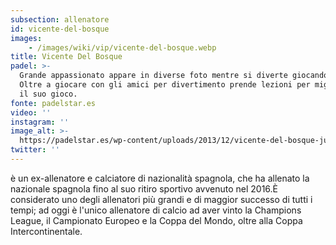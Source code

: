 ```yaml
---
subsection: allenatore
id: vicente-del-bosque
images: 
    - /images/wiki/vip/vicente-del-bosque.webp
title: Vicente Del Bosque
padel: >-
  Grande appassionato appare in diverse foto mentre si diverte giocando a padel.
  Oltre a giocare con gli amici per divertimento prende lezioni per migliorare
  il suo gioco.
fonte: padelstar.es
video: ''
instagram: ''
image_alt: >-
  https://padelstar.es/wp-content/uploads/2013/12/vicente-del-bosque-jugando-al-padel-1.jpg
twitter: ''
---
```

è un ex-allenatore e calciatore di nazionalità spagnola, che ha allenato la nazionale spagnola fino al suo ritiro sportivo avvenuto nel 2016.È considerato uno degli allenatori più grandi e di maggior successo di tutti i tempi; ad oggi è l'unico allenatore di calcio ad aver vinto la Champions League, il Campionato Europeo e la Coppa del Mondo, oltre alla Coppa Intercontinentale.